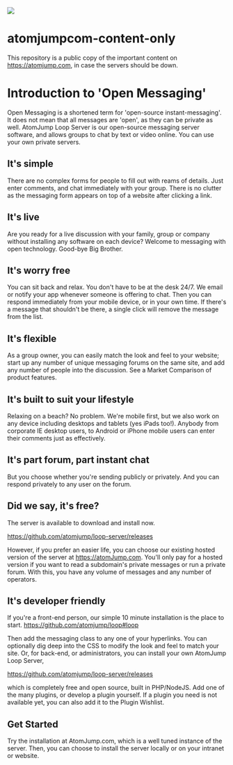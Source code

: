 <img src="https://atomjump.com/images/logo80.png">

# atomjumpcom-content-only
This repository is a public copy of the important content on https://atomjump.com, 
in case the servers should be down.




# Introduction to 'Open Messaging'


Open Messaging is a shortened term for 'open-source instant-messaging'. It does not mean that all messages are 'open', as they can be private as well. AtomJump Loop Server is our open-source messaging server software, and allows groups to chat by text or video online. You can use your own private servers.

## It's simple
There are no complex forms for people to fill out with reams of details. Just enter comments, and chat immediately with your group. There is no clutter as the messaging form appears on top of a website after clicking a link.

## It's live
Are you ready for a live discussion with your family, group or company without installing any software on each device? Welcome to messaging with open technology. Good-bye Big Brother.

## It's worry free
You can sit back and relax. You don't have to be at the desk 24/7. We email or notify your app whenever someone is offering to chat. Then you can respond immediately from your mobile device, or in your own time. If there's a message that shouldn't be there, a single click will remove the message from the list.

## It's flexible
As a group owner, you can easily match the look and feel to your website; start up any number of unique messaging forums on the same site, and add any number of people into the discussion. See a Market Comparison of product features.

## It's built to suit your lifestyle
Relaxing on a beach? No problem. We're mobile first, but we also work on any device including desktops and tablets (yes iPads too!). Anybody from corporate IE desktop users, to Android or iPhone mobile users can enter their comments just as effectively.
## It's part forum, part instant chat
But you choose whether you're sending publicly or privately. And you can respond privately to any user on the forum. 

## Did we say, it's free?
The server is available to download and install now.

https://github.com/atomjump/loop-server/releases

However, if you prefer an easier life, you can choose our existing hosted version of the server at https://atomJump.com. You'll only pay for a hosted version if you want to read a subdomain's private messages or run a private forum. With this, you have any volume of messages and any number of operators.

## It's developer friendly
If you're a front-end person, our simple 10 minute installation is the place to start.
https://github.com/atomjump/loop#loop

Then add the messaging class to any one of your hyperlinks. You can optionally dig deep into the CSS to modify the look and feel to match your site. Or, for back-end, or administrators, you can install your own AtomJump Loop Server, 

https://github.com/atomjump/loop-server/releases

which is completely free and open source, built in PHP/NodeJS. Add one of the many plugins, or develop a plugin yourself. If a plugin you need is not available yet, you can also add it to the Plugin Wishlist.



## Get Started
Try the installation at AtomJump.com, which is a well tuned instance of the server. Then, you can choose to install the server locally or on your intranet or website.